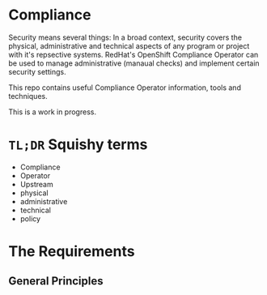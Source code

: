 # Compliance

Security means several things: In a broad context, security covers the physical, administrative and technical aspects of any program or project with it's repsective systems. RedHat's OpenShift Compliance Operator can be used to manage administrative (manaual checks) and implement certain security settings.

This repo contains useful Compliance Operator information, tools and techniques. 

This is a work in progress.

# `TL;DR` Squishy terms
* Compliance
* Operator
* Upstream
* physical
* administrative
* technical
* policy

# The Requirements

## General Principles
